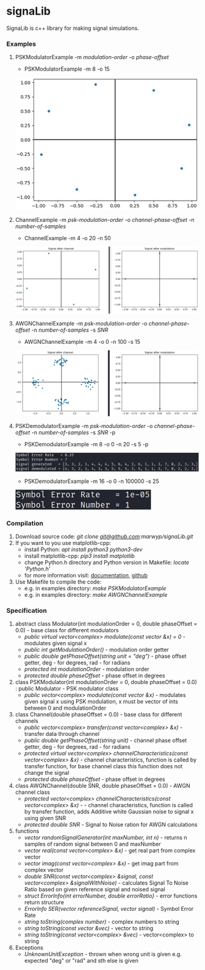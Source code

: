 # signaLib
SignaLib is c++ library for making signal simulations.

### Examples
1. PSKModulatorExample -m *modulation-order* -o *phase-offset*
   - PSKModulatorExample -m 8 -o 15
   
   ![PSKModulatorExample](https://github.com/marwyp/signaLib/blob/master/examples/img/PSKModulatorExample.jpg?raw=true)
   
1. ChannelExample -m *psk-modulation-order* -o *channel-phase-offset* -n *number-of-samples*
   - ChannelExample -m 4 -o 20 -n 50
   
   ![ChannelExample](https://github.com/marwyp/signaLib/blob/master/examples/img/ChannelExample.jpg?raw=true)
   
1. AWGNChannelExample -m *psk-modulation-order* -o *channel-phase-offset* -n *number-of-samples* -s *SNR*
    - AWGNChannelExample -m 4 -o 0 -n 100 -s 15
    
    ![AWGNChannelExample](https://github.com/marwyp/signaLib/blob/master/examples/img/AWGNChannelExample.jpg?raw=true)

1. PSKDemodulatorExample -m *psk-modulation-order* -o *channel-phase-offset* -n *number-of-samples* -s *SNR* -p
   - PSKDemodulatorExample -m 8 -o 0 -n 20 -s 5 -p
   
   ![PSKDemodulatorExample1](https://github.com/marwyp/signaLib/blob/master/examples/img/PSKDemodulatorExample1.jpg?raw=true)
   
   - PSKDemodulatorExample -m 16 -o 0 -n 100000 -s 25
   
   ![PSKDemodulatorExample2](https://github.com/marwyp/signaLib/blob/master/examples/img/PSKDemodulatorExample2.jpg?raw=true)

### Compilation
1. Download source code: *git clone git@github.com:marwyp/signaLib.git*
2. If you want to you use matplotlib-cpp:
   - install Python: *apt install python3 python3-dev*
   - install matplotlib-cpp: *pip3 install matplotlib*
   - change Python.h directory and Python version in Makefile: *locate 'Python.h'*
   - for more information visit: [documentation](https://matplotlib-cpp.readthedocs.io/en/latest/), [github](https://github.com/lava/matplotlib-cpp)
3. Use Makefile to compile the code:
   - e.g. in examples directory: *make PSKModulatorExample*
   - e.g. in examples directory: *make AWGNChannelExample*
### Specification
1. abstract class Modulator(int modulationOrder = 0, double phaseOffset = 0.0) - base class for different modulators
   - *public virtual vector<complex<double>> modulate(const vector<int> &x) = 0* - modulates given signal x
   - *public int getModulationOrder()* - modulation order getter
   - *public double getPhaseOffset(string unit = "deg")* - phase offset getter, deg - for degrees, rad - for radians
   - *protected int modulationOrder* - modulation order
   - *protected double phaseOffset* - phase offset in degrees
1. class PSKModulator(int modulationOrder = 0, double phaseOffset = 0.0) : public Modulator - PSK modulator class
   - *public vector<complex<double>> modulate(const vector<int> &x)* - modulates given signal x using PSK modulation, x must be vector of ints between 0 and modulationOrder
1. class Channel(double phaseOffset = 0.0) - base class for different channels
   - *public vector<complex<double>> transfer(const vector<complex<double>> &x)* - transfer data through channel
   - *public double getPhaseOffset(string unit)* - channel phase offset getter, deg - for degrees, rad - for radians
   - *protected virtual vector<complex<double>> channelCharacteristics(const vector<complex<double>> &x)* - channel characteristics, function is called by transfer function, for base channel class this function does not change the signal
   - *protected double phaseOffset* - phase offset in degrees
1. class AWGNChannel(double SNR, double phaseOffset = 0.0) - AWGN channel class
   - *protected vector<complex<double>> channelCharacteristics(const vector<complex<double>> &x)* -  - channel characteristics, function is called by transfer function, adds Additive white Gaussian noise to signal x using given SNR
   - *protected double SNR* - Signal to Noise ration for AWGN calculations
1. functions
   - *vector<int> randomSignalGenerator(int maxNumber, int n)* - returns n samples of random signal between 0 and maxNumber
   - *vector<double> real(const vector<complex<double>> &x)* - get real part from complex vector
   - *vector<double> imag(const vector<complex<double>> &x)* - get imag part from complex vector
   - *double SNR(const vector<complex<double>> &signal, const vector<complex<double>> &signalWithNoise)* - calculates Signal To Noise Ratio based on given reference signal and noised signal
   - *struct ErrorInfo{int errorNumber, double errorRatio}* - error functions return structure
   - *ErrorInfo SER(vector<int> referenceSignal, vector<int> signal)* - Symbol Error Rate
   - *string toString(complex<double> number)* - complex numbers to string
   - *string toString(const vector<int> &vec)* - vector<int> to string
   - *string toString(const vector<complex<double>> &vec)* - vector<complex<double>> to string
1. Exceptions
   - *UnknownUnitException* - thrown when wrong unit is given e.g. expected "deg" or "rad" and sth else is given
